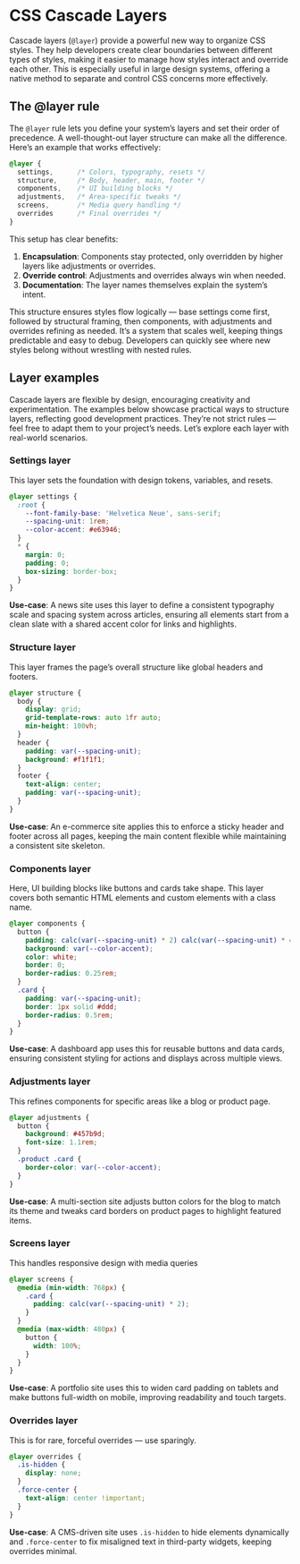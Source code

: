 
# CSS Cascade Layers
Cascade layers (`@layer`) provide a powerful new way to organize CSS styles. They help developers create clear boundaries between different types of styles, making it easier to manage how styles interact and override each other. This is especially useful in large design systems, offering a native method to separate and control CSS concerns more effectively.

## The @layer rule
The `@layer` rule lets you define your system’s layers and set their order of precedence. A well-thought-out layer structure can make all the difference. Here’s an example that works effectively:

```css
@layer {
  settings,      /* Colors, typography, resets */
  structure,     /* Body, header, main, footer */
  components,    /* UI building blocks */
  adjustments,   /* Area-specific tweaks */
  screens,       /* Media query handling */
  overrides      /* Final overrides */
}
```

This setup has clear benefits:
1. **Encapsulation**: Components stay protected, only overridden by higher layers like adjustments or overrides.
2. **Override control**: Adjustments and overrides always win when needed.
3. **Documentation**: The layer names themselves explain the system’s intent.

This structure ensures styles flow logically — base settings come first, followed by structural framing, then components, with adjustments and overrides refining as needed. It’s a system that scales well, keeping things predictable and easy to debug. Developers can quickly see where new styles belong without wrestling with nested rules.


## Layer examples
Cascade layers are flexible by design, encouraging creativity and experimentation. The examples below showcase practical ways to structure layers, reflecting good development practices. They’re not strict rules — feel free to adapt them to your project’s needs. Let’s explore each layer with real-world scenarios.


### Settings layer
This layer sets the foundation with design tokens, variables, and resets.

```css
@layer settings {
  :root {
    --font-family-base: 'Helvetica Neue', sans-serif;
    --spacing-unit: 1rem;
    --color-accent: #e63946;
  }
  * {
    margin: 0;
    padding: 0;
    box-sizing: border-box;
  }
}
```
**Use-case**: A news site uses this layer to define a consistent typography scale and spacing system across articles, ensuring all elements start from a clean slate with a shared accent color for links and highlights.


### Structure layer
This layer frames the page’s overall structure like global headers and footers.

```css
@layer structure {
  body {
    display: grid;
    grid-template-rows: auto 1fr auto;
    min-height: 100vh;
  }
  header {
    padding: var(--spacing-unit);
    background: #f1f1f1;
  }
  footer {
    text-align: center;
    padding: var(--spacing-unit);
  }
}
```
**Use-case**: An e-commerce site applies this to enforce a sticky header and footer across all pages, keeping the main content flexible while maintaining a consistent site skeleton.


### Components layer
Here, UI building blocks like buttons and cards take shape. This layer covers both semantic HTML elements and custom elements with a class name.

```css
@layer components {
  button {
    padding: calc(var(--spacing-unit) * 2) calc(var(--spacing-unit) * 4);
    background: var(--color-accent);
    color: white;
    border: 0;
    border-radius: 0.25rem;
  }
  .card {
    padding: var(--spacing-unit);
    border: 1px solid #ddd;
    border-radius: 0.5rem;
  }
}
```
**Use-case**: A dashboard app uses this for reusable buttons and data cards, ensuring consistent styling for actions and displays across multiple views.


### Adjustments layer
This refines components for specific areas like a blog or product page.
```css
@layer adjustments {
  button {
    background: #457b9d;
    font-size: 1.1rem;
  }
  .product .card {
    border-color: var(--color-accent);
  }
}
```
**Use-case**: A multi-section site adjusts button colors for the blog to match its theme and tweaks card borders on product pages to highlight featured items.


### Screens layer
This handles responsive design with media queries

```css
@layer screens {
  @media (min-width: 768px) {
    .card {
      padding: calc(var(--spacing-unit) * 2);
    }
  }
  @media (max-width: 480px) {
    button {
      width: 100%;
    }
  }
}
```
**Use-case**: A portfolio site uses this to widen card padding on tablets and make buttons full-width on mobile, improving readability and touch targets.


### Overrides layer
This is for rare, forceful overrides — use sparingly.
```css
@layer overrides {
  .is-hidden {
    display: none;
  }
  .force-center {
    text-align: center !important;
  }
}
```

**Use-case**: A CMS-driven site uses `.is-hidden` to hide elements dynamically and `.force-center` to fix misaligned text in third-party widgets, keeping overrides minimal.


